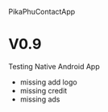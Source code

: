 PikaPhuContactApp
# V0.9 
Testing Native Android App

- missing add logo
- missing credit
- missing ads
